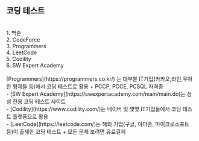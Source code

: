## 코딩 테스트
</br>
1. 백준</br>
2. CodeForce</br>
3. Programmers</br>
4. LeetCode</br>
5. Codility</br>
6. SW Expert Academy
</br></br>
[Programmers](https://programmers.co.kr/) 는 대부분 IT기업(카카오,라인,우아한 형제들 등)에서 코딩 테스트로 활용 + PCCP, PCCE, PCSQL 자격증
</br>
- [SW Expert Academy](https://swexpertacademy.com/main/main.do)는 삼성 전용 코딩 테스트 사이트
</br>
- [Codility](https://www.codility.com/)는 네이버 및 몇몇 IT기업들에서 코딩 테스트 플랫폼으로 활용
</br>
- [LeetCode](https://leetcode.com/)는 해외 기업(구글, 아마존, 마이크로소프트 등)이 출제한 코딩 테스트 + 모든 문제 보려면 유료결제
